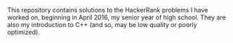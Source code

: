 This repository contains solutions to the HackerRank problems I have worked on, beginning in April 2016, my senior year of high school.  They are also my introduction to C++ (and so, may be low quality or poorly optimized).